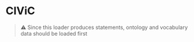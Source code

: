 # CIViC

> :warning: Since this loader produces statements, ontology and vocabulary data should be loaded first
